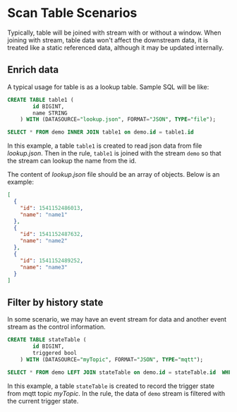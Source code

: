 # Scan Table Scenarios

Typically, table will be joined with stream with or without a window. When joining with stream, table data won't affect the downstream data, it is treated like a static referenced data, although it may be updated internally.

## Enrich data

A typical usage for table is as a lookup table. Sample SQL will be like:

```sql
CREATE TABLE table1 (
		id BIGINT,
		name STRING
	) WITH (DATASOURCE="lookup.json", FORMAT="JSON", TYPE="file");

SELECT * FROM demo INNER JOIN table1 on demo.id = table1.id
```

In this example, a table `table1` is created to read json data from file *lookup.json*. Then in the rule, `table1` is joined with the stream `demo` so that the stream can lookup the name from the id.

The content of *lookup.json* file should be an array of objects. Below is an example:

```json
[
  {
    "id": 1541152486013,
    "name": "name1"
  },
  {
    "id": 1541152487632,
    "name": "name2"
  },
  {
    "id": 1541152489252,
    "name": "name3"
  }
]
```

## Filter by history state

In some scenario, we may have an event stream for data and another event stream as the control information.

```sql
CREATE TABLE stateTable (
		id BIGINT,
		triggered bool
	) WITH (DATASOURCE="myTopic", FORMAT="JSON", TYPE="mqtt");

SELECT * FROM demo LEFT JOIN stateTable on demo.id = stateTable.id  WHERE triggered=true
```

In this example, a table `stateTable` is created to record the trigger state from mqtt topic *myTopic*. In the rule, the data of `demo` stream is filtered with the current trigger state.